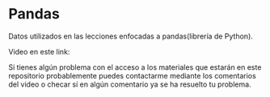 # Pandas

Datos utilizados en las lecciones enfocadas a pandas(librería de Python).

Video en este link:

Si tienes algún problema con el acceso a los materiales que estarán en este repositorio probablemente puedes contactarme mediante 
los comentarios del video o checar sí en algún comentario ya se ha resuelto tu problema.
